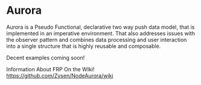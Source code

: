 Aurora
==========

Aurora is a Pseudo Functional, declarative two way push data model, that is implemented in an imperative environment. That also addresses issues with the observer pattern and combines data processing and user interaction into a single structure that is highly reusable and composable.

Decent examples coming soon!

Information About FRP On the WIki!
https://github.com/Zysen/NodeAurora/wiki
